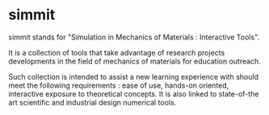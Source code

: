 # simmit

simmit stands for "Simulation in Mechanics of Materials : Interactive Tools".


It is a collection of tools that take advantage of research projects developments in the field of mechanics of materials for education outreach. 

Such collection is intended to assist a new learning experience with should meet the following requirements : ease of use, hands-on oriented, interactive exposure to theoretical concepts. 
It is also linked to state-of-the art scientific and industrial design numerical tools.

